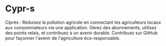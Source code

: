# Cypr-s
Ciprès : Réduisez la pollution agricole en connectant les agriculteurs locaux aux consommateurs via une application. Gérez des abonnements, utilisez des points relais, et contribuez à un avenir durable. Contribuez sur GitHub pour façonner l'avenir de l'agriculture éco-responsable.
